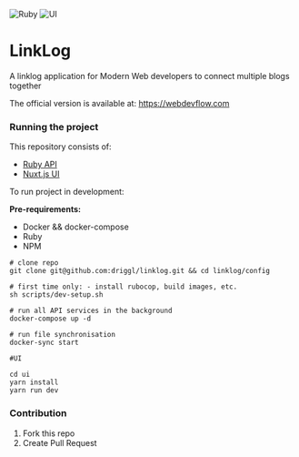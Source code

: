 ![Ruby](https://github.com/driggl/linklog/workflows/Ruby/badge.svg?branch=master)
![UI](https://github.com/driggl/linklog/workflows/UI/badge.svg?branch=master)

# LinkLog

A linklog application for Modern Web developers to connect multiple blogs together

The official version is available at: https://webdevflow.com


### Running the project

This repository consists of:

- [Ruby API](https://github.com/driggl/linklog/tree/master/api)
- [Nuxt.js UI](https://github.com/driggl/linklog/tree/master/ui)

To run project in development:

**Pre-requirements:**

- Docker && docker-compose
- Ruby
- NPM

```
# clone repo
git clone git@github.com:driggl/linklog.git && cd linklog/config

# first time only: - install rubocop, build images, etc.
sh scripts/dev-setup.sh

# run all API services in the background
docker-compose up -d

# run file synchronisation
docker-sync start

#UI

cd ui
yarn install
yarn run dev
```

### Contribution

1. Fork this repo
2. Create Pull Request
